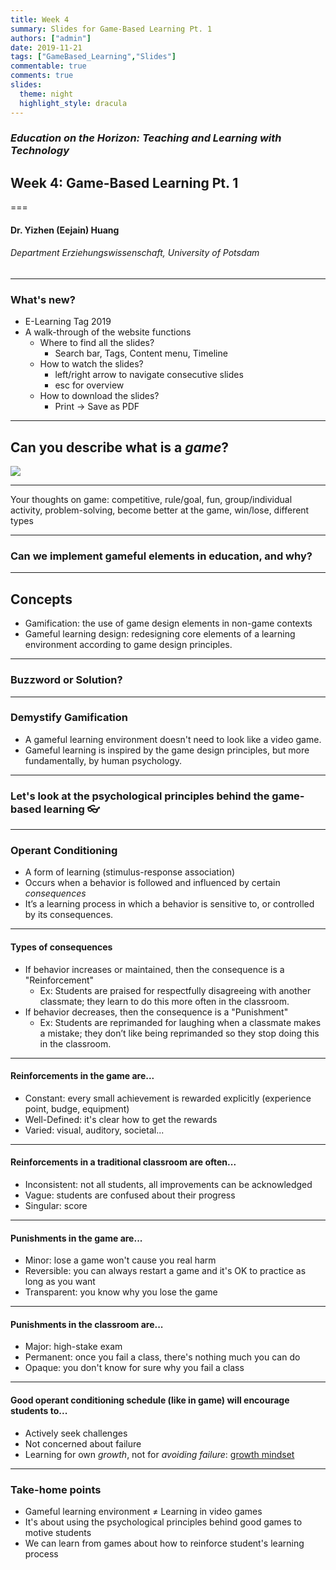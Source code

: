 ```yaml
---
title: Week 4 
summary: Slides for Game-Based Learning Pt. 1
authors: ["admin"]
date: 2019-11-21
tags: ["GameBased_Learning","Slides"]
commentable: true
comments: true
slides:
  theme: night
  highlight_style: dracula
---
```


### *Education on the Horizon: Teaching and Learning with Technology*
## Week 4: Game-Based Learning Pt. 1
===
#### Dr. Yizhen (Eejain) Huang
###### Department Erziehungswissenschaft, University of Potsdam

---
### What's new?
- E-Learning Tag 2019
- A walk-through of the website functions
    + Where to find all the slides?
        * Search bar, Tags, Content menu, Timeline
    * How to watch the slides?
        - left/right arrow to navigate consecutive slides
        - esc for overview
    + How to download the slides?
        * Print → Save as PDF

----
## Can you describe what is a *game*?
![](/img/game.png)

<!-- some of the features are superficial, some are fundamental-->

---
Your thoughts on game: competitive, rule/goal, fun, group/individual activity, problem-solving,  become better at the game, win/lose, different types 

---
###  Can we implement gameful elements in education, and why?

---
## Concepts
- Gamification: the use of game design elements in non-game contexts
- Gameful learning design: redesigning core elements of a learning environment according to game design principles.

---
### Buzzword or Solution?

---
###  Demystify Gamification
- A gameful learning environment doesn't need to look like a video game.
- Gameful learning is inspired by the game design principles, but more fundamentally, by human psychology.

---
### Let's look at the psychological principles behind the game-based learning 👓

---
### Operant Conditioning

- A form of learning (stimulus-response association) 
- Occurs when a behavior is followed and influenced by certain *consequences*
- It’s a learning process in which a behavior is sensitive to, or controlled by its consequences. 

---
#### Types of consequences

- If behavior increases or maintained, then the consequence is a "Reinforcement"
  - Ex: Students are praised for respectfully disagreeing with another classmate; they learn to do this more often in the classroom.
- If behavior decreases, then the consequence is a "Punishment"
  - Ex: Students are reprimanded for laughing when a classmate makes a mistake; they don’t like being reprimanded so they stop doing this in the classroom.


---
####  Reinforcements in the game are...
 
- Constant: every small achievement is rewarded explicitly (experience point, budge, equipment)
- Well-Defined: it's clear how to get the rewards
- Varied: visual, auditory, societal...


---
####  Reinforcements in a traditional classroom are often...

- Inconsistent: not all students, all improvements can be acknowledged
- Vague: students are confused about their progress
- Singular: score

---
####  Punishments in the game are...
 
- Minor: lose a game won't cause you real harm
- Reversible: you can always restart a game and it's OK to practice as long as you want
- Transparent: you know why you lose the game

---
####  Punishments in the classroom are...
 
- Major: high-stake exam 
- Permanent: once you fail a class, there's nothing much you can do
- Opaque: you don't know for sure why you fail a class

---
#### Good operant conditioning schedule (like in game) will encourage students to...

- Actively seek challenges
- Not concerned about failure
- Learning for own *growth*, not for *avoiding failure*: [growth mindset](https://www.ted.com/talks/carol_dweck_the_power_of_believing_that_you_can_improve/up-next?language=en)


---
### Take-home points

- Gameful learning environment ≠ Learning in video games
- It's about using the psychological principles behind good games to motive students 
- We can learn from games about how to reinforce student's learning process


